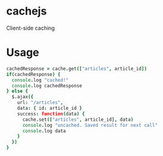 cachejs
=======

Client-side caching

Usage
=====

```coffeescript
cachedResponse = cache.get(["articles", article_id])
if(cachedResponse) {
  console.log "cached!"
  console.log cachedResponse
} else {
  $.ajax({
    url: "/articles",
    data: { id: article_id }
    success: function(data) {
      cache.set(["articles", article_id], data)
      console.log "uncached. Saved result for next call"
      console.log data
    }
  })
}
```
